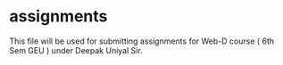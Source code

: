 # assignments
This file will be used for submitting assignments for Web-D course ( 6th Sem GEU ) under Deepak Uniyal Sir.
